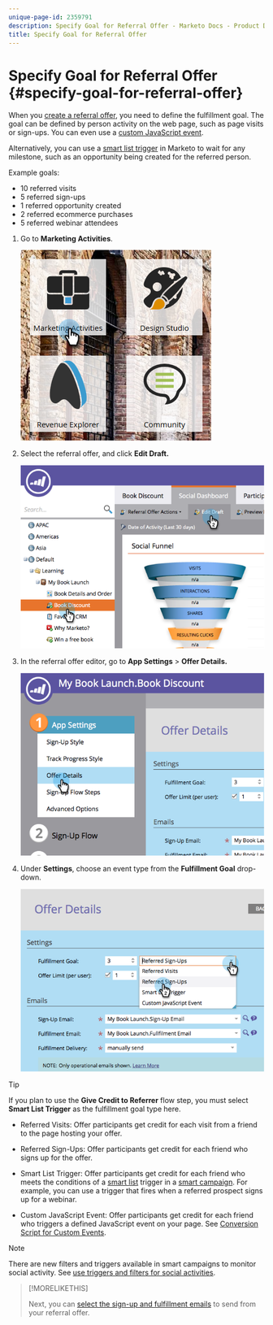 ```yaml
---
unique-page-id: 2359791
description: Specify Goal for Referral Offer - Marketo Docs - Product Documentation
title: Specify Goal for Referral Offer
---
```


# Specify Goal for Referral Offer {#specify-goal-for-referral-offer}

When you [create a referral offer](create-a-referral-offer.md), you need to define the fulfillment goal. The goal can be defined by person activity on the web page, such as page visits or sign-ups. You can even use a [custom JavaScript event](../../../../product-docs/demand-generation/social/social-functions/conversion-script-for-custom-events.md).

Alternatively, you can use a [smart list trigger](specify-goal-for-referral-offer.md) in Marketo to wait for any milestone, such as an opportunity being created for the referred person.

Example goals:

* 10 referred visits
* 5 referred sign-ups
* 1 referred opportunity created
* 2 referred ecommerce purchases
* 5 referred webinar attendees

1. Go to **Marketing Activities**.

   ![](assets/ma.png)

1. Select the referral offer, and click **Edit Draft.**

   ![](assets/image2014-9-19-15-3a6-3a35.png)

1. In the referral offer editor, go to **App Settings** > **Offer Details.**

   ![](assets/image2014-9-19-15-3a6-3a44.png)

1. Under **Settings**, choose an event type from the **Fulfillment Goal** drop-down.

   ![](assets/image2014-9-19-15-3a6-3a56.png)

>[!TIP]
>
>If you plan to use the **Give Credit to Referrer** flow step, you must select **Smart List Trigger** as the fulfillment goal type here.

* Referred Visits: Offer participants get credit for each visit from a friend to the page hosting your offer.
* Referred Sign-Ups: Offer participants get credit for each friend who signs up for the offer.
* Smart List Trigger: Offer participants get credit for each friend who meets the conditions of a [smart list](../../../../product-docs/core-marketo-concepts/smart-lists-and-static-lists/understanding-smart-lists.md) trigger in a [smart campaign](http://docs.marketo.com/display/docs/smart+campaigns). For example, you can use a trigger that fires when a referred prospect signs up for a webinar.

* Custom JavaScript Event: Offer participants get credit for each friend who triggers a defined JavaScript event on your page. See [Conversion Script for Custom Events](../../../../product-docs/demand-generation/social/social-functions/triggers-and-filters-for-social-activities.md).

>[!NOTE]
>
>There are new filters and triggers available in smart campaigns to monitor social activity. See  [use triggers and filters for social activities](../../../../product-docs/demand-generation/social/social-functions/triggers-and-filters-for-social-activities.md).

>[!MORELIKETHIS]
>
>Next, you can [select the sign-up and fulfillment emails](send-referral-offer-fulfillment-email.md) to send from your referral offer.

